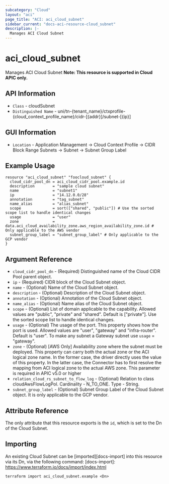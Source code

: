 ```yaml
---
subcategory: "Cloud"
layout: "aci"
page_title: "ACI: aci_cloud_subnet"
sidebar_current: "docs-aci-resource-cloud_subnet"
description: |-
  Manages ACI Cloud Subnet
---
```


# aci_cloud_subnet #
Manages ACI Cloud Subnet
<b>Note: This resource is supported in Cloud APIC only.</b>

## API Information ##

* `Class` - cloudSubnet
* `Distinguished Name` - uni/tn-{tenant_name}/ctxprofile-{cloud_context_profile_name}/cidr-[{addr}]/subnet-[{ip}]

## GUI Information ##

* `Location` - Application Management -> Cloud Context Profile -> CIDR Block Range Subnets -> Subnet -> Subnet Group Label

## Example Usage ##

```hcl
resource "aci_cloud_subnet" "foocloud_subnet" {
  cloud_cidr_pool_dn = aci_cloud_cidr_pool.example.id
  description        = "sample cloud subnet"
  name               = "subnet1"
  ip                 = "14.12.0.0/28"
  annotation         = "tag_subnet"
  name_alias         = "alias_subnet"
  scope              = sort(["shared", "public"]) # Use the sorted scope list to handle identical changes
  usage              = "user"
  zone               = data.aci_cloud_availability_zone.aws_region_availability_zone.id # Only applicable to the AWS vendor
  subnet_group_label = "subnet_group_label" # Only applicable to the GCP vendor
}
```


## Argument Reference ##
* `cloud_cidr_pool_dn` - (Required) Distinguished name of the Cloud CIDR Pool parent object.
* `ip` - (Required) CIDR block of the Cloud Subnet object.
* `name` - (Optional) Name of the Cloud Subnet object.
* `description` - (Optional) Description of the Cloud Subnet object.
* `annotation` - (Optional) Annotation of the Cloud Subnet object.
* `name_alias` - (Optional) Name alias of the Cloud Subnet object.
* `scope` - (Optional) List of domain applicable to the capability. Allowed values are "public", "private" and "shared". Default is ["private"]. Use the sorted scope list to handle identical changes.
* `usage` - (Optional) The usage of the port. This property shows how the port is used. Allowed values are "user", "gateway" and "infra-router". Default is "user". To make any subnet a Gateway subnet use `usage` = "gateway".	
* `zone` - (Optional) [AWS Only] Availability zone where the subnet must be deployed. This property can carry both the actual zone or the ACI logical zone name. In the former case, the driver directly uses the value of this property. In the latter case, the Connector has to first resolve the mapping from ACI logical zone to the actual AWS zone. This parameter is required in APIC v5.0 or higher
* `relation_cloud_rs_subnet_to_flow_log` - (Optional) Relation to class cloudAwsFlowLogPol. Cardinality - N_TO_ONE. Type - String.
* `subnet_group_label` - (Optional) Subnet Group Label of the Cloud Subnet object. It is only applicable to the GCP vendor.


## Attribute Reference

The only attribute that this resource exports is the `id`, which is set to the
Dn of the Cloud Subnet.

## Importing ##

An existing Cloud Subnet can be [imported][docs-import] into this resource via its Dn, via the following command:
[docs-import]: https://www.terraform.io/docs/import/index.html


```
terraform import aci_cloud_subnet.example <Dn>
```
